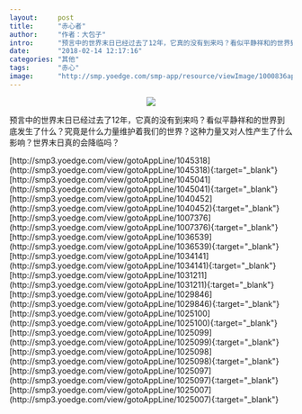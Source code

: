 ```yaml
---
layout:     post
title:      "赤心者"
author:     "作者：大包子"
intro:      "预言中的世界末日已经过去了12年，它真的没有到来吗？看似平静祥和的世界到底发生了什么？究竟是什么力量维护着我们的世界？这种力量又对人性产生了什么影响？世界末日真的会降临吗？"
date:       "2018-02-14 12:17:16"
categories: "其他"
tags:       "赤心"
image:      "http://smp.yoedge.com/smp-app/resource/viewImage/1000836appline.png"
---
```

<div style="text-align: center">
<p><img src="http://smp.yoedge.com/smp-app/resource/viewImage/1000836appline.png"/></p>
</div>
<p class="post-meta">
<span>预言中的世界末日已经过去了12年，它真的没有到来吗？看似平静祥和的世界到底发生了什么？究竟是什么力量维护着我们的世界？这种力量又对人性产生了什么影响？世界末日真的会降临吗？</span>
</p>
[http://smp3.yoedge.com/view/gotoAppLine/1045318](http://smp3.yoedge.com/view/gotoAppLine/1045318){:target="_blank"}
[http://smp3.yoedge.com/view/gotoAppLine/1045041](http://smp3.yoedge.com/view/gotoAppLine/1045041){:target="_blank"}
[http://smp3.yoedge.com/view/gotoAppLine/1040452](http://smp3.yoedge.com/view/gotoAppLine/1040452){:target="_blank"}
[http://smp3.yoedge.com/view/gotoAppLine/1007376](http://smp3.yoedge.com/view/gotoAppLine/1007376){:target="_blank"}
[http://smp3.yoedge.com/view/gotoAppLine/1036539](http://smp3.yoedge.com/view/gotoAppLine/1036539){:target="_blank"}
[http://smp3.yoedge.com/view/gotoAppLine/1034141](http://smp3.yoedge.com/view/gotoAppLine/1034141){:target="_blank"}
[http://smp3.yoedge.com/view/gotoAppLine/1031211](http://smp3.yoedge.com/view/gotoAppLine/1031211){:target="_blank"}
[http://smp3.yoedge.com/view/gotoAppLine/1029846](http://smp3.yoedge.com/view/gotoAppLine/1029846){:target="_blank"}
[http://smp3.yoedge.com/view/gotoAppLine/1025100](http://smp3.yoedge.com/view/gotoAppLine/1025100){:target="_blank"}
[http://smp3.yoedge.com/view/gotoAppLine/1025099](http://smp3.yoedge.com/view/gotoAppLine/1025099){:target="_blank"}
[http://smp3.yoedge.com/view/gotoAppLine/1025098](http://smp3.yoedge.com/view/gotoAppLine/1025098){:target="_blank"}
[http://smp3.yoedge.com/view/gotoAppLine/1025097](http://smp3.yoedge.com/view/gotoAppLine/1025097){:target="_blank"}
[http://smp3.yoedge.com/view/gotoAppLine/1025007](http://smp3.yoedge.com/view/gotoAppLine/1025007){:target="_blank"}


